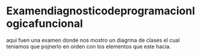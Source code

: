 # Examendiagnosticodeprogramacionlogicafuncional
 aqui fuen una examen donde nos mostro un diagrma de clases el cual teniamos que pojnerlo en orden con los elementos que este hacia.
